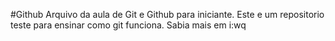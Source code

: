 #Github
Arquivo da aula de Git e Github para iniciante.
 Este e um repositorio teste para ensinar como git funciona.
 Sabia mais em i:wq

